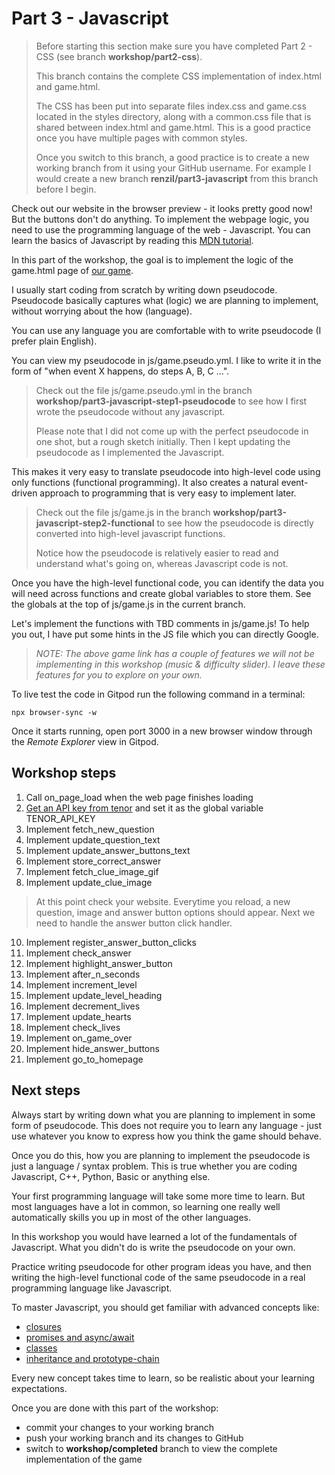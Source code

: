 # Part 3 - Javascript

> Before starting this section make sure you have completed Part 2 - CSS (see branch **workshop/part2-css**).
> 
> This branch contains the complete CSS implementation of index.html and game.html.
> 
> The CSS has been put into separate files index.css and game.css located in the styles directory, along with a common.css file that is shared between index.html and game.html. This is a good practice once you have multiple pages with common styles.
> 
> Once you switch to this branch, a good practice is to create a new working branch from it using your GitHub username. For example I would create a new branch **renzil/part3-javascript** from this branch before I begin.

Check out our website in the browser preview - it looks pretty good now! But the buttons don't do anything. To implement the webpage logic, you need to use the programming language of the web - Javascript. You can learn the basics of Javascript by reading this [MDN tutorial](https://developer.mozilla.org/en-US/docs/Web/JavaScript/A_re-introduction_to_JavaScript).

In this part of the workshop, the goal is to implement the logic of the game.html page of [our game](https://hollywood-quiz.renzil.com).

I usually start coding from scratch by writing down pseudocode. Pseudocode basically captures what (logic) we are planning to implement, without worrying about the how (language).

You can use any language you are comfortable with to write pseudocode (I prefer plain English).

You can view my pseudocode in js/game.pseudo.yml. I like to write it in the form of "when event X happens, do steps A, B, C ...".

> Check out the file js/game.pseudo.yml in the branch **workshop/part3-javascript-step1-pseudocode** to see how I first wrote the pseudocode without any javascript.
> 
> Please note that I did not come up with the perfect pseudocode in one shot, but a rough sketch initially. Then I kept updating the pseudocode as I implemented the Javascript.

This makes it very easy to translate pseudocode into high-level code using only functions (functional programming). It also creates a natural event-driven approach to programming that is very easy to implement later.

> Check out the file js/game.js in the branch **workshop/part3-javascript-step2-functional** to see how the pseudocode is directly converted into high-level javascript functions.
> 
> Notice how the pseudocode is relatively easier to read and understand what's going on, whereas Javascript code is not.

Once you have the high-level functional code, you can identify the data you will need across functions and create global variables to store them. See the globals at the top of js/game.js in the current branch.

Let's implement the functions with TBD comments in js/game.js! To help you out, I have put some hints in the JS file which you can directly Google.

> *NOTE: The above game link has a couple of features we will not be implementing in this workshop (music & difficulty slider). I leave these features for you to explore on your own.*
  
To live test the code in Gitpod run the following command in a terminal:

```npx browser-sync -w```

Once it starts running, open port 3000 in a new browser window through the *Remote Explorer* view in Gitpod.

## Workshop steps

1. Call on_page_load when the web page finishes loading
2. [Get an API key from tenor](https://tenor.com/developer/keyregistration) and set it as the global variable TENOR_API_KEY
3. Implement fetch_new_question
4. Implement update_question_text
5. Implement update_answer_buttons_text
6. Implement store_correct_answer
7. Implement fetch_clue_image_gif
8. Implement update_clue_image

> At this point check your website. Everytime you reload, a new question, image and answer button options should appear. Next we need to handle the answer button click handler.

10. Implement register_answer_button_clicks
11. Implement check_answer
13. Implement highlight_answer_button
14. Implement after_n_seconds
15. Implement increment_level
16. Implement update_level_heading
18. Implement decrement_lives
19. Implement update_hearts
20. Implement check_lives
21. Implement on_game_over
22. Implement hide_answer_buttons
23. Implement go_to_homepage

## Next steps

Always start by writing down what you are planning to implement in some form of pseudocode. This does not require you to learn any language - just use whatever you know to express how you think the game should behave.

Once you do this, how you are planning to implement the pseudocode is just a language / syntax problem. This is true whether you are coding Javascript, C++, Python, Basic or anything else.

Your first programming language will take some more time to learn. But most languages have a lot in common, so learning one really well automatically skills you up in most of the other languages.

In this workshop you would have learned a lot of the fundamentals of Javascript. What you didn't do is write the pseudocode on your own.

Practice writing pseudocode for other program ideas you have, and then writing the high-level functional code of the same pseudocode in a real programming language like Javascript.

To master Javascript, you should get familiar with advanced concepts like:
- [closures](https://developer.mozilla.org/en-US/docs/Web/JavaScript/Closures)
- [promises and async/await](https://developer.mozilla.org/en-US/docs/Learn/JavaScript/Asynchronous/Promises)
- [classes](https://developer.mozilla.org/en-US/docs/Web/JavaScript/Reference/Classes)
- [inheritance and prototype-chain](https://developer.mozilla.org/en-US/docs/Web/JavaScript/Inheritance_and_the_prototype_chain)
  
Every new concept takes time to learn, so be realistic about your learning expectations.

Once you are done with this part of the workshop:
- commit your changes to your working branch
- push your working branch and its changes to GitHub
- switch to **workshop/completed** branch to view the complete implementation of the game
